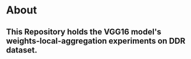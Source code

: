 # About

## This Repository holds the VGG16 model's weights-local-aggregation experiments on DDR dataset.